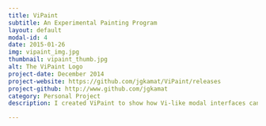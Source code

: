 ```yaml
---
title: ViPaint
subtitle: An Experimental Painting Program
layout: default
modal-id: 4
date: 2015-01-26
img: vipaint_img.jpg
thumbnail: vipaint_thumb.jpg
alt: The ViPaint Logo
project-date: December 2014
project-website: https://github.com/jgkamat/ViPaint/releases
project-github: http://www.github.com/jgkamat
category: Personal Project
description: I created ViPaint to show how Vi-like modal interfaces can be applied to nearly everything. This project was created with Java 8, utilizing new features like lambdas, streams, and javafx.

---
```

